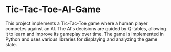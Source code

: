 # Tic-Tac-Toe-AI-Game
This project implements a Tic-Tac-Toe game where a human player competes against an AI. The AI's decisions are guided by Q-tables, allowing it to learn and improve its gameplay over time. The game is implemented in Python and uses various libraries for displaying and analyzing the game state.
